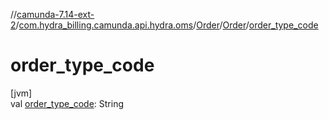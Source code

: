 //[camunda-7.14-ext-2](../../../../index.md)/[com.hydra_billing.camunda.api.hydra.oms](../../index.md)/[Order](../index.md)/[Order](index.md)/[order_type_code](order_type_code.md)

# order_type_code

[jvm]\
val [order_type_code](order_type_code.md): String
